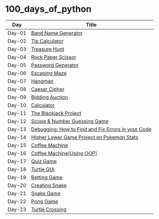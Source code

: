 # 100_days_of_python

| Day    | Title                                                          |
| ------ | -------------------------------------------------------------- |
| Day-01 | [Band Name Generator](./day01)                                 |
| Day-02 | [Tip Calculator](./day02)                                      |
| Day-03 | [Treasure Hunt](./day03)                                       |
| Day-04 | [Rock Paper Scissor](./day04)                                  |
| Day-05 | [Password Generator](./day05)                                  |
| Day-06 | [Escaping Maze](./day06)                                       |
| Day-07 | [Hangman](./day07)                                             |
| Day-08 | [Caesar Cipher](./day08)                                       |
| Day-09 | [Bidding Auction](./day09/)                                    |
| Day-10 | [Calculator](./day10/)                                         |
| Day-11 | [The Blackjack Project](./day11/)                              |
| Day-12 | [Scope & Number Guessing Game](./day12/)                       |
| Day-13 | [Debugging: How to Find and Fix Errors in your Code](./day13/) |
| Day-14 | [Higher Lower Game Project on Pokemon Stats](./day14/)         |
| Day-15 | [Coffee Machine](./day15/)                                     |
| Day-16 | [Coffee Machine(Using OOP)](./day16/)                          |
| Day-17 | [Quiz Game](./day17/)                                          |
| Day-18 | [Turtle GUI](./day18/)                                         |
| Day-19 | [Betting Game](./day19/)                                       |
| Day-20 | [Creating Snake](./day20/)                                     |
| Day-21 | [Snake Game](./day21/)                                         |
| Day-22 | [Pong Game](./day22/)                                          |
| Day-23 | [Turtle Crossing](./day23/)                                    |

